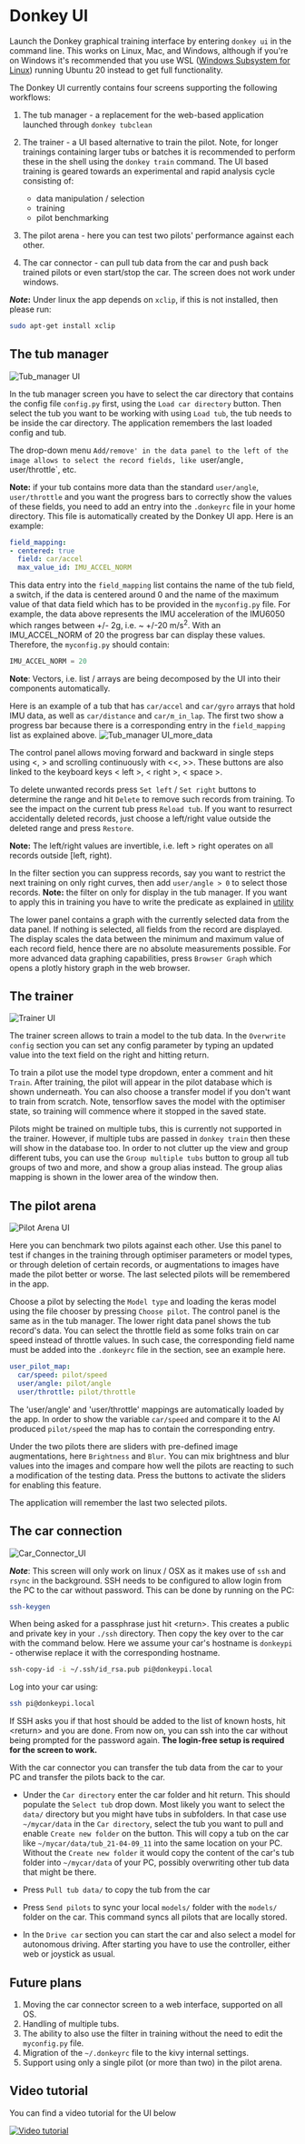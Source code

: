 # Donkey UI

Launch the Donkey graphical training interface by entering `donkey ui` in the command line. This works on Linux, Mac, and Windows, although if you're on Windows it's recommended that you use WSL ([Windows Subsystem for Linux](https://docs.microsoft.com/en-us/windows/wsl/install)) running Ubuntu 20 instead to get full functionality.

The Donkey UI currently contains four screens supporting the following workflows:

1. The tub manager - a replacement for the web-based application launched through `donkey tubclean`
   
1. The trainer - a UI based alternative to train the pilot. Note, for longer trainings containing larger tubs or batches it is recommended to perform these in the shell using the `donkey train` command. The UI based training is geared towards an experimental and rapid analysis cycle consisting of:
     * data manipulation / selection
     * training
     * pilot benchmarking

1. The pilot arena - here you can test two pilots' performance against each other.
1. The car connector - can pull tub data from the car and push back trained pilots or even start/stop the car. The screen does not work under windows.

**_Note_:** Under linux the app depends on `xclip`, if this is not installed, then please run:
```bash
sudo apt-get install xclip
```

## The tub manager
![Tub_manager UI](../assets/ui-tub-manager.png)

In the tub manager screen you have to select the car directory that contains the config file `config.py` first, using the `Load car directory` button. Then select the tub you want to be working with using `Load tub`, the tub needs to be inside the car directory. The application remembers the last loaded config and tub.

The drop-down menu `Add/remove' in the data panel to the left of the image allows to select the record fields, like `user/angle`, `user/throttle`, etc. 

**Note:** if your tub contains more data than the standard `user/angle`, `user/throttle` and you want the progress bars to correctly show the values of these fields, you need to add an entry into the `.donkeyrc` file in your home directory. This file is automatically created by the Donkey UI app. Here is an example:
```yaml
field_mapping:
- centered: true
  field: car/accel
  max_value_id: IMU_ACCEL_NORM
```

This data entry into the `field_mapping` list contains the name of the tub field, a switch, if the data is centered around 0 and the name of the maximum value of that data field which has to be provided in the `myconfig.py` file. For example, the data above represents the IMU acceleration of the IMU6050 which ranges between +/- 2g, i.e. ~ +/-20 m/s<sup>2</sup>. With an IMU_ACCEL_NORM of 20 the progress bar can display these values. Therefore, the `myconfig.py` should contain:
```python
IMU_ACCEL_NORM = 20
```

**Note**: Vectors, i.e. list / arrays are being decomposed by the UI into their components automatically.

Here is an example of a tub that has `car/accel` and `car/gyro` arrays that hold IMU data, as well as `car/distance` and `car/m_in_lap`. The first two show a progress bar because there is a corresponding entry in the `field_mapping` list as explained above.
![Tub_manager UI_more_data](../assets/ui-tub-manager-2.png)

The control panel allows moving forward and backward in single steps using <, > and scrolling continuously with <<, >>. These buttons are also linked to the keyboard keys < left >, < right >, < space >.

To delete unwanted records press `Set left` / `Set right` buttons to determine the range and hit `Delete` to remove such records from training. To see the impact on the current tub press `Reload tub`. If you want to resurrect accidentally deleted records, just choose a left/right value outside the deleted range and press `Restore`.

**Note:** The left/right values are invertible, i.e. left > right operates on all records outside [left, right).

In the filter section you can suppress records, say you want to restrict the next training on only right curves, then add `user/angle > 0` to select those records.
**Note:** the filter on only for display in the tub manager. If you want to apply this in training you have to write the predicate as explained in [utility](../utility/donkey.md)

The lower panel contains a graph with the currently selected data from the data panel. If nothing is selected, all fields from the record are displayed. The display scales the data between the minimum and maximum value of each record field, hence there are no absolute measurements possible. For more advanced data graphing capabilities, press `Browser Graph` which opens a plotly history graph in the web browser.

## The trainer
![Trainer UI](../assets/ui-trainer.png)

The trainer screen allows to train a model to the tub data. In the `Overwrite config` section you can set any config parameter by typing an updated value into the text field on the right and hitting return. 

To train a pilot use the model type dropdown, enter a comment and hit `Train`. After training, the pilot will appear in the pilot database which is shown underneath. You can also choose a transfer model if you don't want to train from scratch. Note, tensorflow saves the model with the optimiser state, so training will commence where it stopped in the saved state.

Pilots might be trained on multiple tubs, this is currently not supported in the trainer. However, if multiple tubs are passed in `donkey train` then these will show in the database too. In order to not clutter up the view and group different tubs, you can use the `Group multiple tubs` button to group all tub groups of two and more, and show a group alias instead. The group alias mapping is shown in the lower area of the window then.

## The pilot arena
![Pilot Arena UI](../assets/ui-pilot-arena.png)

Here you can benchmark two pilots against each other. Use this panel to test if changes in the training through optimiser parameters or model types, or through deletion of certain records, or augmentations to images have made the pilot better or worse. The last selected pilots will be remembered in the app.

Choose a pilot by selecting the `Model type` and loading the keras model using the file chooser by pressing `Choose pilot`. The control panel is the same as in the tub manager. The lower right data panel shows the tub record's data. You can select the throttle field as some folks train on car speed instead of throttle values. In such case, the corresponding field name must be added into the `.donkeyrc` file in the section, see an example here.

```yaml
user_pilot_map:
  car/speed: pilot/speed
  user/angle: pilot/angle
  user/throttle: pilot/throttle
```

The 'user/angle' and 'user/throttle' mappings are automatically loaded by the app. In order to show the variable `car/speed` and compare it to the AI produced `pilot/speed` the map has to contain the corresponding entry.

Under the two pilots there are sliders with pre-defined image augmentations, here `Brightness` and `Blur`. You can mix brightness and blur values into the images and compare how well the pilots are reacting to such a modification of the testing data. Press the buttons to activate the sliders for enabling this feature.

The application will remember the last two selected pilots.

## The car connection
![Car_Connector_UI](../assets/ui-car-connector-1.png)

**_Note_**: This screen will only work on linux / OSX as it makes use of `ssh` and `rsync` in the background. SSH needs to be configured to allow login from the PC to the car without password. This can be done by running on the PC:
```bash
ssh-keygen
```
When being asked for a passphrase just hit &lt;return&gt;. This creates a public and private key in your `./ssh` directory. Then copy the key over to the car with the command below. Here we assume your car's hostname is `donkeypi` - otherwise replace it with the corresponding hostname.
```bash
ssh-copy-id -i ~/.ssh/id_rsa.pub pi@donkeypi.local
```
Log into your car using:
```bash
ssh pi@donkeypi.local
```
If SSH asks you if that host should be added to the list of known hosts, hit &lt;return&gt; and you are done. From now on, you can ssh into the car without being prompted for the password again. **The login-free setup is required for the screen to work.**

With the car connector you can transfer the tub data from the car to your PC and transfer the pilots back to the car.

* Under the `Car directory` enter the car folder and hit return. This should populate the `Select tub` drop down. Most likely you want to select the `data/` directory but you might have tubs in subfolders. In that case use `~/mycar/data` in the `Car directory`, select the tub you want to pull and enable `Create new folder` on the button. This will copy a tub on the car like `~/mycar/data/tub_21-04-09_11` into the same location on your PC. Without the `Create new folder` it would copy the content of the car's tub folder into `~/mycar/data` of your PC, possibly overwriting other tub data that might be there.

* Press `Pull tub data/` to copy the tub from the car
* Press `Send pilots` to sync your local `models/` folder with the `models/` folder on the car. This command syncs all pilots that are locally stored.
* In the `Drive car` section you can start the car and also select a model for autonomous driving. After starting you have to use the controller, either web or joystick as usual.



## Future plans
1. Moving the car connector screen to a web interface, supported on all OS.
1. Handling of multiple tubs.
1. The ability to also use the filter in training without the need to edit the `myconfig.py` file.
1. Migration of the `~/.donkeyrc` file to the kivy internal settings.
1. Support using only a single pilot (or more than two) in the pilot arena.

## Video tutorial
You can find a video tutorial for the UI below

[![Video tutorial](https://img.youtube.com/vi/J5-zHNeNebQ/0.jpg
)](https://www.youtube.com/watch?v=J5-zHNeNebQ)


